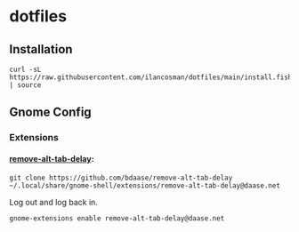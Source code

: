 # dotfiles

## Installation

```fish
curl -sL https://raw.githubusercontent.com/ilancosman/dotfiles/main/install.fish | source
```

## Gnome Config

### Extensions

#### [remove-alt-tab-delay](https://github.com/bdaase/remove-alt-tab-delay):

```fish
git clone https://github.com/bdaase/remove-alt-tab-delay ~/.local/share/gnome-shell/extensions/remove-alt-tab-delay@daase.net
```

Log out and log back in.

```fish
gnome-extensions enable remove-alt-tab-delay@daase.net
```
